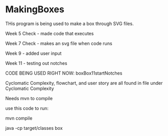 # MakingBoxes
THis program is being used to make a box through SVG files.

Week 5 Check - made code that executes

Week 7 Check - makes an svg file when code runs

Week 9 - added user input

Week 11 - testing out notches

CODE BEING USED RIGHT NOW: boxBox11startNotches

Cyclomatic Complexity, flowchart, and user story are all found in file under Cyclomatic Complexity


Needs mvn to compile

use this code to run:

mvn compile

java -cp target/classes box
